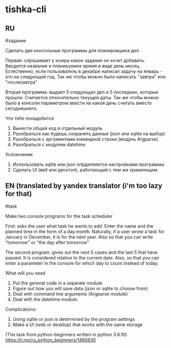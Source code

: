 # tishka-cli

## RU
#задание

Сделать две консольные программы для планировщика дел

Первая: спрашивает у юзера какое задание он хочет добавить. Вводится название и планируемое время в виде день.месяц. Естественно, если пользователь в декабре написал задачу на январь - это на следующий год. Так же чтобы можно было написать "завтра" или "послезавтра"

Вторая программа: выдает 5 следующих дел и 5 последних, которые прошли. Считается относительно текущей даты. Так же чтобы можно было в консоли параметром ввести на какой день считать вместо сегодняшнего.


Что тебе понадобится
1. Вынести общий код в отдельный модуль
2. Разобраться как будешь сохранять данные (json или sqlite на выбор)
3. Разобраться с аргументами командной строки (модуль Argparse)
4. Разобраться с модулем datetime.

Усложнения:
1. Использовать sqlite или json опрделеяется настройками программы
2. Сделать UI (веб или десктоп), работающий с тем же хранилищем


## EN (translated by yandex translator (i'm too lazy for that)
#task

Make two console programs for the task scheduler

First: asks the user what task he wants to add. Enter the name and the planned time in the form of a day.month. Naturally, if a user wrote a task for January in December, it is for the next year. Also so that you can write "tomorrow" or "the day after tomorrow"

The second program: gives out the next 5 cases and the last 5 that have passed. It is considered relative to the current date. Also, so that you can enter a parameter in the console for which day to count instead of today.


What will you need
1. Put the general code in a separate module
2. Figure out how you will save data (json or sqlite to choose from)
3. Deal with command line arguments (Argparse module)
4. Deal with the datetime module.

Complications:
1. Using sqlite or json is determined by the program settings
2. Make a UI (web or desktop) that works with the same storage



(The task from python-beginners written in python 3.8.10)
https://t.me/ru_python_beginners/1465630
